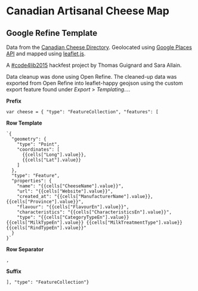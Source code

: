 # Canadian Artisanal Cheese Map

## Google Refine Template

Data from the [Canadian Cheese Directory](http://cheese-fromage.agr.gc.ca/).
Geolocated using [Google Places API](https://developers.google.com/places/) and mapped using [leaflet.js](http://leafletjs.com/).

A [#code4lib2015](http://wiki.code4lib.org/index.php/North#Code4Lib_North:_the_Sixth._St._Catharines_Public_Library.2C_June_4_.26_5.2C_2015) hackfest project by Thomas Guignard and Sara Allain.

Data cleanup was done using Open Refine. The cleaned-up data was exported from Open Refine into leaflet-happy geojson using the custom export feature found under *Export* > *Templating...*.

**Prefix**

`var cheese =
{
  "type": "FeatureCollection",
  "features": [`

**Row Template**

    `{
      "geometry": {
        "type": "Point", 
        "coordinates": [
          {{cells["Long"].value}},
          {{cells["Lat"].value}}
        ]
      }, 
      "type": "Feature", 
      "properties": {
        "name": "{{cells["CheeseName"].value}}", 
        "url": "{{cells["Website"].value}}", 
        "created_at": "{{cells["ManufacturerName"].value}}, {{cells["Province"].value}}",         
        "flavour": "{{cells["FlavourEn"].value}}",
        "characteristics": "{{cells["CharacteristicsEn"].value}}",
        "type": "{{cells["CategoryTypeEn"].value}} {{cells["MilkTypeEn"].value}} {{cells["MilkTreatmentType"].value}} {{cells["RindTypeEn"].value}}"
      }
    }`

**Row Separator**

`,`

**Suffix**

`], "type": "FeatureCollection"}`

